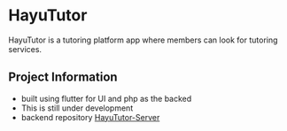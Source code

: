 # HayuTutor

HayuTutor is a tutoring platform app where members can look for tutoring services.

## Project Information

- built using flutter for UI and php as the backed
- This is still under development
- backend repository [HayuTutor-Server](https://github.com/ilham-mmr/HayuTutor-Server)
